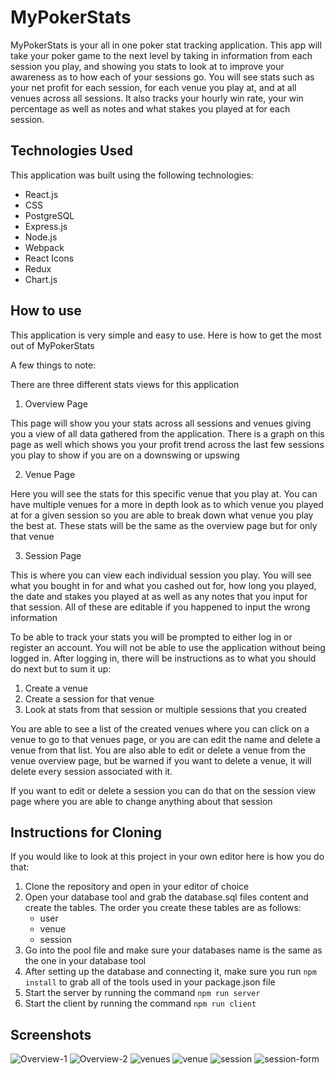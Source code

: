 # MyPokerStats

MyPokerStats is your all in one poker stat tracking application. This app will take your poker game to the next level by taking in information from each session you play, and showing you stats to look at to improve your awareness as to how each of your sessions go. You will see stats such as your net profit for each session, for each venue you play at, and at all venues across all sessions. It also tracks your hourly win rate, your win percentage as well as notes and what stakes you played at for each session.

## Technologies Used

This application was built using the following technologies:

- React.js
- CSS
- PostgreSQL
- Express.js
- Node.js
- Webpack
- React Icons
- Redux
- Chart.js

## How to use

This application is very simple and easy to use. Here is how to get the most out of MyPokerStats

A few things to note:

There are three different stats views for this application

1. Overview Page

This page will show you your stats across all sessions and venues giving you a view of all data gathered from the application. There is a graph on this page as well which shows you your profit trend across the last few sessions you play to show if you are on a downswing or upswing

2. Venue Page

Here you will see the stats for this specific venue that you play at. You can have multiple venues for a more in depth look as to which venue you played at for a given session so you are able to break down what venue you play the best at. These stats will be the same as the overview page but for only that venue

3. Session Page

This is where you can view each individual session you play. You will see what you bought in for and what you cashed out for, how long you played, the date and stakes you played at as well as any notes that you input for that session. All of these are editable if you happened to input the wrong information

To be able to track your stats you will be prompted to either log in or register an account. You will not be able to use the application without being logged in. After logging in, there will be instructions as to what you should do next but to sum it up:

1.  Create a venue
2.  Create a session for that venue
3.  Look at stats from that session or multiple sessions that you created

You are able to see a list of the created venues where you can click on a venue to go to that venues page, or you are can edit the name and delete a venue from that list. You are also able to edit or delete a venue from the venue overview page, but be warned if you want to delete a venue, it will delete every session associated with it.

If you want to edit or delete a session you can do that on the session view page where you are able to change anything about that session

## Instructions for Cloning

If you would like to look at this project in your own editor here is how you do that:

1. Clone the repository and open in your editor of choice
2. Open your database tool and grab the database.sql files content and create the tables.
   The order you create these tables are as follows:
   - user
   - venue
   - session
3. Go into the pool file and make sure your databases name is the same as the one in your database tool
4. After setting up the database and connecting it, make sure you run `npm install` to grab all of the tools used in your package.json file
5. Start the server by running the command `npm run server`
6. Start the client by running the command `npm run client`

## Screenshots

![Overview-1](./public/images/overview-1.png)
![Overview-2](./public/images/overview-2.png)
![venues](./public/images/venues.png)
![venue](./public/images/venue.png)
![session](./public/images/session.png)
![session-form](./public/images/session-form.png)
